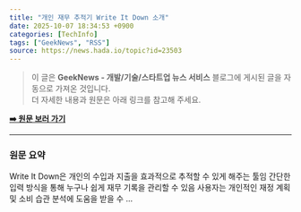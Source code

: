 ```yaml
---
title: "개인 재무 추적기 Write It Down 소개"
date: 2025-10-07 18:34:53 +0900
categories: [TechInfo]
tags: ["GeekNews", "RSS"]
source: https://news.hada.io/topic?id=23503
---
```

> 이 글은 **GeekNews - 개발/기술/스타트업 뉴스 서비스** 블로그에 게시된 글을 자동으로 가져온 것입니다. <br>
> 더 자세한 내용과 원문은 아래 링크를 참고해 주세요.

[**➡️ 원문 보러 가기**](https://news.hada.io/topic?id=23503)

---

### 원문 요약
Write It Down은 개인의 수입과 지출을 효과적으로 추적할 수 있게 해주는 툴임 간단한 입력 방식을 통해 누구나 쉽게 재무 기록을 관리할 수 있음 사용자는 개인적인 재정 계획 및 소비 습관 분석에 도움을 받을 수 ...
